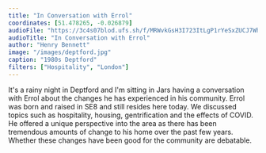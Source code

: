 ```yaml
---
title: "In Conversation with Errol"
coordinates: [51.478265, -0.026879]
audioFile: "https://3c4s07blod.ufs.sh/f/MRWvkGsH3I723ItLgP1rYeSxZUCJ7WhivaN4lqHPMg9bz0uF"
audioTitle: "In Conversation with Errol"
author: "Henry Bennett"
image: "/images/deptford.jpg"
caption: "1980s Deptford"
filters: ["Hospitality", "London"]
---
```


It's a rainy night in Deptford and I'm sitting in Jars having a conversation with Errol about the changes he has experienced in his community. Errol was born and raised in SE8 and still resides here today. We discussed topics such as hospitality, housing, gentrification and the effects of COVID. He offered a unique perspective into the area as there has been tremendous amounts of change to his home over the past few years. Whether these changes have been good for the community are debatable.

